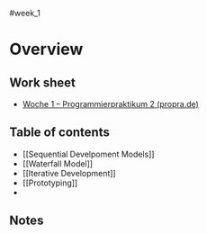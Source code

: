 #week_1
# Overview
## Work sheet
- [Woche 1 – Programmierpraktikum 2 (propra.de)](http://propra.de/ws2223/cfc6e2ea4fc7eb4/)

## Table of contents
- [[Sequential Develpoment Models]]
- [[Waterfall Model]]
- [[Iterative Development]]
- [[Prototyping]]
- 
## Notes